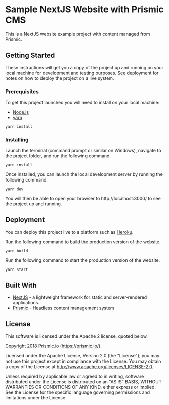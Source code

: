 # Sample NextJS Website with Prismic CMS

This is a NextJS website example project with content managed from Prismic.

## Getting Started

These instructions will get you a copy of the project up and running on your local machine for development and testing purposes. See deployment for notes on how to deploy the project on a live system.

### Prerequisites

To get this project launched you will need to install on your local machine:
* [Node.js](https://nodejs.org/en/)
* [yarn](https://yarnpkg.com/lang/en/)

```
yarn install
```

### Installing

Launch the terminal (command prompt or similar on Windows), navigate to the project folder, and run the following command.

```
yarn install
```

Once installed, you can launch the local development server by running the following command.

```
yarn dev
```

You will then be able to open your browser to http://localhost:3000/ to see the project up and running.

## Deployment

You can deploy this project live to a platform such as [Heroku](https://www.heroku.com/).

Run the following command to build the production version of the website.

```
yarn build
```

Run the following command to start the production version of the website.

```
yarn start
```

## Built With

* [NextJS](https://nextjs.org/) - a lightweight framework for static and server‑rendered applications.
* [Prismic](https://prismic.io/) - Headless content management system

## License

This software is licensed under the Apache 2 license, quoted below.

Copyright 2018 Prismic.io (https://prismic.io/).

Licensed under the Apache License, Version 2.0 (the "License"); you may not use this project except in compliance with the License. You may obtain a copy of the License at http://www.apache.org/licenses/LICENSE-2.0.

Unless required by applicable law or agreed to in writing, software distributed under the License is distributed on an "AS IS" BASIS, WITHOUT WARRANTIES OR CONDITIONS OF ANY KIND, either express or implied. See the License for the specific language governing permissions and limitations under the License.
